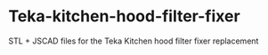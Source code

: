 # Teka-kitchen-hood-filter-fixer
STL + JSCAD files for the Teka Kitchen hood filter fixer replacement
